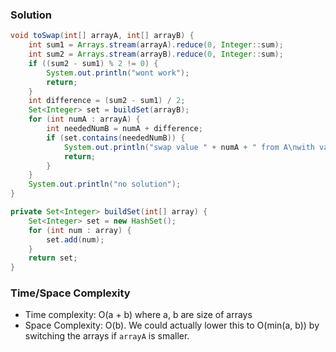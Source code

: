 ### Solution

```java
void toSwap(int[] arrayA, int[] arrayB) {
    int sum1 = Arrays.stream(arrayA).reduce(0, Integer::sum);
    int sum2 = Arrays.stream(arrayB).reduce(0, Integer::sum);
    if ((sum2 - sum1) % 2 != 0) {
        System.out.println("wont work");
        return;
    }
    int difference = (sum2 - sum1) / 2;
    Set<Integer> set = buildSet(arrayB);
    for (int numA : arrayA) {
        int neededNumB = numA + difference;
        if (set.contains(neededNumB)) {
            System.out.println("swap value " + numA + " from A\nwith value " + neededNumB + " from B");
            return;
        }
    }
    System.out.println("no solution");
}

private Set<Integer> buildSet(int[] array) {
    Set<Integer> set = new HashSet();
    for (int num : array) {
        set.add(num);
    }
    return set;
}
```

### Time/Space Complexity

-  Time complexity: O(a + b) where a, b are size of arrays
- Space Complexity: O(b). We could actually lower this to O(min(a, b)) by switching the arrays if `arrayA` is smaller.
